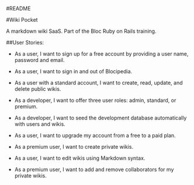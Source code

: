 #README

#Wiki Pocket

A markdown wiki SaaS.  Part of the Bloc Ruby on Rails training.

##User Stories:

* As a user, I want to sign up for a free account by providing a user name, password and email.
* As a user, I want to sign in and out of Blocipedia.

* As a user with a standard account, I want to create, read, update, and delete public wikis.

* As a developer, I want to offer three user roles: admin, standard, or premium.
* As a developer, I want to seed the development database automatically with users and wikis.

* As a user, I want to upgrade my account from a free to a paid plan.
* As a premium user, I want to create private wikis.

* As a user, I want to edit wikis using Markdown syntax.
* As a premium user, I want to add and remove collaborators for my private wikis.